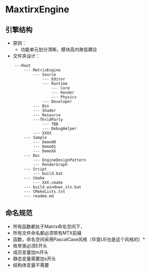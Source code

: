 # MaxtirxEngine

## 引擎结构
- 原则：
    - 功能单元划分清晰，模块高内聚低耦合
- 文件夹设计：

```
    ---Root
        --- MatrixEngine
            --- Source
                --- Editor
                --- Runtime
                    --- Core
                    --- Render
                    --- Physics
                --- Developer
            --- Bin
            --- Shader
            --- Resource
            ---ThridParty
                --- TBB
                --- DebugHelper
            --- XXXX
        --- Sample
            --- Demo00
            --- Demo01
            --- DemoXX
        --- Doc
            --- EngineDesignPattern
            --- RenderGraph
        --- Srcipt
            --- build.bat
        --- Cmake
            --- XXX.cmake
        --- build_windows_sln.bat
        --- CMakeLists.txt
        --- readme.md
```
    


## 命名规范
* 所有函数都处于Matrix命名空间下，
* 所有文件命名都必须带有MTX前缀
* 函数，命名空间采用PascalCase风格（毕竟UE也是这个风格的）*
* 枚举类必须E开头
* 成员变量加m开头
* 静态变量需要加s开头
* 结构体变量不需要
